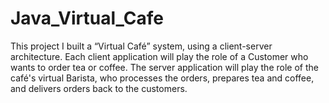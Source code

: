 # Java_Virtual_Cafe
This project I built a “Virtual Café” system, using a client-server architecture.  Each client application will play the role of a Customer who wants to order tea or coffee. The server application will play the role of the café's virtual Barista, who processes the orders, prepares tea and coffee, and delivers orders back to the customers.
